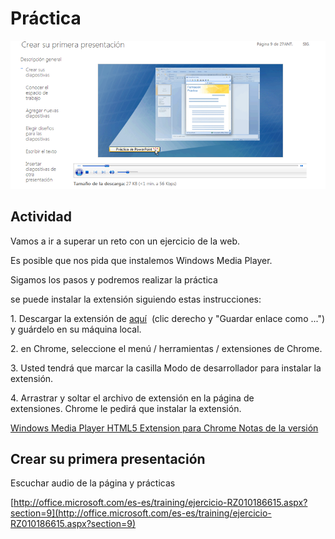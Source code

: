 # Práctica


[![Crear Presentación](img/crearprimerapresentacion2.png "Crear 2")](http://office.microsoft.com/es-es/training/ejercicio-RZ010186615.aspx?section=9 "Primera Presentación 2")


## Actividad

Vamos a ir a superar un reto con un ejercicio de la web.

Es posible que nos pida que instalemos Windows Media Player. 

Sigamos los pasos y podremos realizar la práctica

se puede instalar la extensión siguiendo estas instrucciones:

1. Descargar la extensión de [aquí](http://www.interoperabilitybridges.com/ChromeWMP/wmpChrome.crx)  (clic derecho y "Guardar enlace como ...") y guárdelo en su máquina local.

2. en Chrome, seleccione el menú / herramientas / extensiones de Chrome.

3. Usted tendrá que marcar la casilla Modo de desarrollador para instalar la extensión.

4. Arrastrar y soltar el archivo de extensión en la página de extensiones. Chrome le pedirá que instalar la extensión.

[Windows Media Player HTML5 Extension para Chrome Notas de la versión](http://www.interoperabilitybridges.com/ChromeWMP/wmp%20releasenotes.txt)

## Crear su primera presentación

Escuchar audio de la página y prácticas

[http://office.microsoft.com/es-es/training/ejercicio-RZ010186615.aspx?section=9](http://office.microsoft.com/es-es/training/ejercicio-RZ010186615.aspx?section=9)

